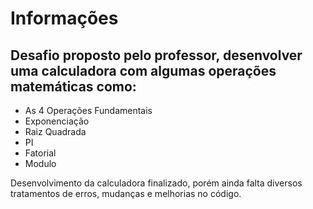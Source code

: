 # Informações

## Desafio proposto pelo professor, desenvolver uma calculadora com algumas operações matemáticas como:
* As 4 Operações Fundamentais
* Exponenciação
* Raiz Quadrada
* PI
* Fatorial
* Modulo

Desenvolvimento da calculadora finalizado, porém ainda falta diversos tratamentos de erros, mudanças e melhorias no código.
